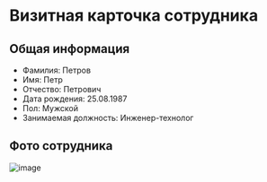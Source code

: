 # Визитная карточка сотрудника

## Общая информация
- Фамилия: Петров  
- Имя: Петр  
- Отчество: Петрович  
- Дата рождения: 25.08.1987
- Пол: Мужской  
- Занимаемая должность: Инженер-технолог  

## Фото сотрудника  
![image](https://profchoice.ru/wp-content/uploads/2017/10/1498819795-e1508694390372.jpg)
